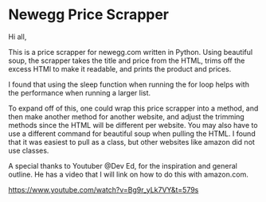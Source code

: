 # Newegg Price Scrapper

Hi all,

This is a price scrapper for newegg.com written in Python.
Using beautiful soup, the scrapper takes the title 
and price from the HTML, trims off the excess HTMl 
to make it readable, and prints the product and prices.

I found that using the sleep function when running the 
for loop helps with the performance when running a larger list.

To expand off of this, one could wrap this price scrapper into a method,
and then make another method for another website, and adjust the 
trimming methods since the HTML will be different per website. 
You may also have to use a different command for beautiful soup
when pulling the HTML. I found that it was easiest to pull
as a class, but other websites like amazon did not use classes.

A special thanks to Youtuber @Dev Ed, for the inspiration and 
general outline. He has a video that I will link on how to do 
this with amazon.com.

https://www.youtube.com/watch?v=Bg9r_yLk7VY&t=579s

